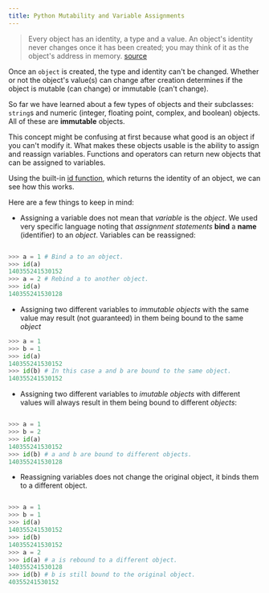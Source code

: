 ```yaml
---
title: Python Mutability and Variable Assignments
---
```

> Every object has an identity, a type and a value. An object's identity never changes once it has been created; you may think of it as the object's address in memory. <a href='https://docs.python.org/3/reference/datamodel.html#data-model' target='_blank' rel='nofollow'>source</a>

Once an `object` is created, the type and identity can't be changed. Whether or not the object's value(s) can change after creation determines if the object is mutable (can change) or immutable (can't change).

So far we have learned about a few types of objects and their subclasses: `string`s and numeric (integer, floating point, complex, and boolean) objects. All of these are **immutable** objects.

This concept might be confusing at first because what good is an object if you can't modify it. What makes these objects usable is the ability to assign and reassign variables. Functions and operators can return new objects that can be assigned to variables.

Using the built-in <a href='https://docs.python.org/3/library/functions.html#id' target='_blank' rel='nofollow'>id function</a>, which returns the identity of an object, we can see how this works.

Here are a few things to keep in mind:

*   Assigning a variable does not mean that _variable_ is the _object_. We used very specific language noting that _assignment statements_ **bind** a **name** (identifier) to an _object_. Variables can be reassigned:

```python

>>> a = 1 # Bind a to an object.  
>>> id(a)  
140355241530152  
>>> a = 2 # Rebind a to another object.  
>>> id(a)  
140355241530128  
```

*   Assigning two different variables to _immutable objects_ with the same value may result (not guaranteed) in them being bound to the same _object_

```python
>>> a = 1  
>>> b = 1  
>>> id(a)  
140355241530152  
>>> id(b) # In this case a and b are bound to the same object.  
140355241530152  
```

*   Assigning two different variables to _imutable objects_ with different values will always result in them being bound to different _objects_:

```python

>>> a = 1  
>>> b = 2  
>>> id(a)  
140355241530152  
>>> id(b) # a and b are bound to different objects.  
140355241530128  
```

*   Reassigning variables does not change the original object, it binds them to a different object.

```python

>>> a = 1  
>>> b = 1  
>>> id(a)  
140355241530152  
>>> id(b)  
140355241530152  
>>> a = 2  
>>> id(a) # a is rebound to a different object.  
140355241530128  
>>> id(b) # b is still bound to the original object.  
40355241530152  
```
